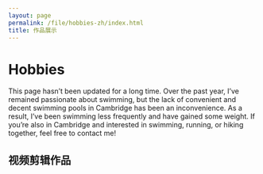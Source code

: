 ```yaml
---
layout: page
permalink: /file/hobbies-zh/index.html
title: 作品展示
---
```


# Hobbies

This page hasn’t been updated for a long time. Over the past year, I’ve remained passionate about swimming, but the lack of convenient and decent swimming pools in Cambridge has been an inconvenience. As a result, I’ve been swimming less frequently and have gained some weight. If you’re also in Cambridge and interested in swimming, running, or hiking together, feel free to contact me!

## 视频剪辑作品
<!-- 
<video width="320" height="240" controls>
  <source src="movie.mp4" type="video/mp4">
  Your browser does not support the video tag.
</video> -->
<!-- <br>测试 -->
